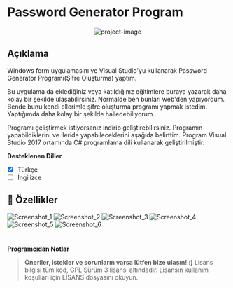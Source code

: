 # Password Generator Program

<p align="center"><img src="https://socialify.git.ci/epbalaban01/PasswordGenerator/image?name=1&amp;owner=1&amp;theme=Light" alt="project-image"></p>

<h2>Açıklama</h2>

Windows form uygulamasını ve Visual Studio'yu kullanarak Password Generator Programı(Şifre Oluşturma) yaptım.

Bu uygulama da eklediğiniz veya katıldığınız eğitimlere buraya yazarak daha kolay bir şekilde ulaşabilirsiniz. Normalde ben bunları web'den yapıyordum. Bende bunu kendi ellerimle şifre oluşturma programı yapmak istedim. Yaptığımda daha kolay bir şekilde halledebiliyorum.

Programı geliştirmek istiyorsanız indirip geliştirebilirsiniz. Programın yapabildiklerini ve ileride yapabileceklerini aşağıda belirttim. Program Visual Studio 2017 ortamında C# programlama dili kullanarak geliştirilmiştir.

<b>Desteklenen Diller</b>
- [x] Türkçe
- [ ] İngilizce

<h2>🧐 Özellikler</h2>

![Screenshot_1](https://github.com/epbalaban01/PasswordGenerator/assets/42430554/19fda60b-beb6-4d5d-b8c4-bb30d5b6d7d8)
![Screenshot_2](https://github.com/epbalaban01/PasswordGenerator/assets/42430554/c49735c8-9f46-4cca-9f52-bb5fff2ba5e2)
![Screenshot_3](https://github.com/epbalaban01/PasswordGenerator/assets/42430554/8ac39318-b570-4f67-a919-fe7e2f825d43)
![Screenshot_4](https://github.com/epbalaban01/PasswordGenerator/assets/42430554/e0e2e0f4-591e-4e12-9326-3f0711e3108b)
![Screenshot_5](https://github.com/epbalaban01/PasswordGenerator/assets/42430554/fc7cd66e-c352-4120-bd26-883ede241e7b)
![Screenshot_6](https://github.com/epbalaban01/PasswordGenerator/assets/42430554/db7c628d-2cdd-45cf-8686-708791bfb16a)

#
<b>Programcıdan Notlar</b>
> <b>Öneriler, istekler ve sorunların varsa lütfen bize ulaşın! :)</b>
> Lisans bilgisi tüm kod, GPL Sürüm 3 lisansı altındadır. Lisansın kullanım koşulları için LİSANS dosyasını okuyun.
